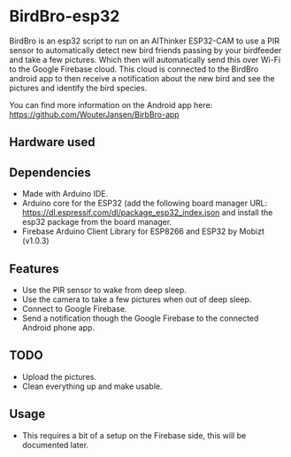 
# BirdBro-esp32

BirdBro is an esp32 script to run on an AIThinker ESP32-CAM to use a PIR sensor to automatically detect new bird friends passing by your birdfeeder and take a few pictures. Which then will automatically send this over Wi-Fi to the Google Firebase cloud. This cloud is connected to the BirdBro android app to then receive a notification about the new bird and see the pictures and identify the bird species. 

You can find more information on the Android app here: https://github.com/WouterJansen/BirbBro-app

## Hardware used

## Dependencies 
 - Made with Arduino IDE.
 - Arduino core for the ESP32 (add the following board manager URL: https://dl.espressif.com/dl/package_esp32_index.json and install the esp32 package from the board manager.
 - Firebase Arduino Client Library for ESP8266 and ESP32 by Mobizt (v1.0.3)

##  Features

  - Use the PIR sensor to wake from deep sleep.
  - Use the camera to take a few pictures when out of deep sleep.
  - Connect to Google Firebase.
  - Send a notification though the Google Firebase to the connected Android phone app.

##  TODO
  - Upload the pictures.
  - Clean everything up and make usable. 
  
##  Usage
  - This requires a bit of a setup on the Firebase side, this will be documented later. 
